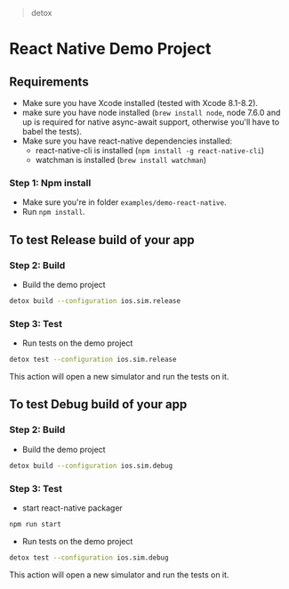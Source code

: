 > detox

# React Native Demo Project

## Requirements

* Make sure you have Xcode installed (tested with Xcode 8.1-8.2).
* make sure you have node installed (`brew install node`, node 7.6.0 and up is required for native async-await support, otherwise you'll have to babel the tests).
* Make sure you have react-native dependencies installed:
  * react-native-cli is installed (`npm install -g react-native-cli`)
  * watchman is installed (`brew install watchman`)

### Step 1: Npm install

* Make sure you're in folder `examples/demo-react-native`.
* Run `npm install`.

## To test Release build of your app

### Step 2: Build

* Build the demo project

```sh
detox build --configuration ios.sim.release
```

### Step 3: Test

* Run tests on the demo project

```sh
detox test --configuration ios.sim.release
```

This action will open a new simulator and run the tests on it.

## To test Debug build of your app

### Step 2: Build

* Build the demo project

```sh
detox build --configuration ios.sim.debug
```

### Step 3: Test

* start react-native packager

```sh
npm run start
```

* Run tests on the demo project

```sh
detox test --configuration ios.sim.debug
```

This action will open a new simulator and run the tests on it.
